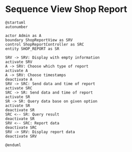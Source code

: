 # Sequence View Shop Report

```plantuml
@startuml
autonumber

actor Admin as A
boundary ShopReportView as SRV
control ShopReportController as SRC
entity SHOP_REPORT as SR

SRV -> SRV: Display with empty information
activate SRV
A -> SRV: Choose which type of report
activate A
A -> SRV: Choose timestamps
deactivate A
SRV -> SRC: Send data and time of report
activate SRC
SRC -> SR: Send data and time of report
activate SR
SR -> SR: Query data base on given option
activate SR
deactivate SR
SRC <-- SR: Query result
deactivate SR
SRV <-- SRC: Report data
deactivate SRC
SRV -> SRV: Display report data
deactivate SRV

@enduml
```

<!-- diagram id="sequence-view-shop-report-view-shop-report" -->
